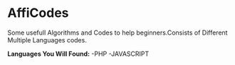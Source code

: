 # AffiCodes
Some usefull Algorithms and Codes to help beginners.Consists of Different Multiple Languages codes.

**Languages You Will Found:**
-PHP
-JAVASCRIPT
